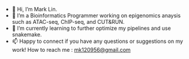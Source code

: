 - 👋 Hi, I’m Mark Lin.
- 👀 I’m a Bioinformatics Programmer working on epigenomics anaysis such as ATAC-seq, ChIP-seq, and CUT&RUN.
- 🌱 I’m currently learning to further optimize my pipelines and use snakemake.
- 📫 Happy to connect if you have any questions or suggestions on my work! How to reach me : mk120956@gmail.com

<!---
mk1209567/mk1209567 is a ✨ special ✨ repository because its `README.md` (this file) appears on your GitHub profile.
You can click the Preview link to take a look at your changes.
--->
